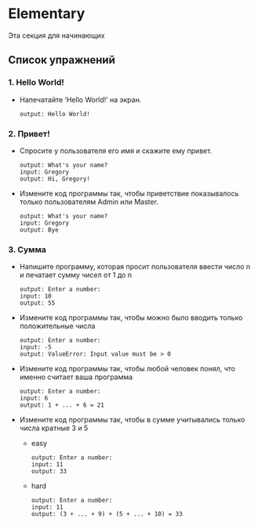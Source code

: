 # Elementary

Эта секция для начинающих

## Список упражнений

### 1. Hello World!
- Напечатайте ‘Hello World!’ на экран.  

    ```
    output: Hello World!
    ```
    
### 2. Привет!
- Спросите у пользователя его имя и скажите ему привет.  

    ```
    output: What's your name?  
    input: Gregory  
    output: Hi, Gregory!   
    ```
- Измените код программы так, чтобы приветствие показывалось только пользователям Admin или Master.  

    ```
    output: What's your name?
    input: Gregory
    output: Bye
    ```
    
### 3. Сумма
- Напишите программу, которая просит пользователя ввести число n и печатает сумму чисел от 1 до n  

    ```
    output: Enter a number: 
    input: 10
    output: 55
    ```
- Измените код программы так, чтобы можно было вводить только положительные числа  

    ```
    output: Enter a number: 
    input: -5
    output: ValueError: Input value must be > 0 
    ```
- Измените код программы так, чтобы любой человек понял, что именно считает ваша программа  

    ```
    output: Enter a number: 
    input: 6
    output: 1 + ... + 6 = 21
    ```
- Измените код программы так, чтобы в сумме учитывались только числа кратные 3 и 5  
  + easy  
  
    ```
    output: Enter a number: 
    input: 11
    output: 33
    ```  
  + hard  
  
    ```
    output: Enter a number: 
    input: 11
    output: (3 + ... + 9) + (5 + ... + 10) = 33
    ```

